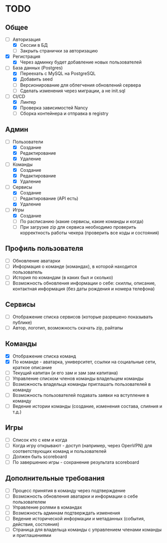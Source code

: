 # TODO

## Общее

- [ ] Авторизация
    - [x] Сессии в БД
    - [ ] Закрыть странички за авторизацию
- [x] Регистрация
    - [x] Через админку будет добавление новых пользователей
- [ ] База данных (Postgres)
    - [x] Переехать с MySQL на PostgreSQL
    - [x] Добавить seed
    - [ ] Версионирование для облегчения обновлений сервера
    - [ ] Сделать изменения через миграции, а не init.sql
- [ ] CI/CD
    - [x] Линтер
    - [x] Проверка зависимостей Nancy
    - [ ] Сборка контейнера и отправка в registry

## Админ

- [ ] Пользователи
    - [x] Создание
    - [x] Редактирование
    - [x] Удаление
- [ ] Команды
    - [x] Создание
    - [x] Редактирование
    - [x] Удаление
- [ ] Сервисы
    - [x] Создание
    - [ ] Редактирование (API есть)
    - [x] Удаление
- [ ] Игры
    - [x] Создание
    - [ ] По расписанию (какие сервисы, какие команды и когда)
    - [ ] При загрузке zip для сервиса необходимо проверить корректность работы чекера (проверить все коды и состояния)

## Профиль пользователя

- [ ] Обновление аватарки
- [ ] Информация о команде (командах), в которой находится пользователь
- [ ] История по командам (в каких был и сколько)
- [ ] Возможность обновления информации о себе: скиллы, описание, контактная информация (без даты рождения и номера телефона)

## Сервисы

- [ ] Отображение списка сервисов (которые разрешено показывать публике)
- [ ] Автор, логотип, возможность скачать zip, райтапы

## Команды

- [x] Отображение списка команд
- [x] По команде - аватарка, университет, ссылки на социальные сети, краткое описание
- [ ] Текущий капитан (и его зам и зам зам капитана)
- [ ] Управление списком членов команды владельцем команды
- [ ] Возможность владельца команды приглашать пользователей в команду
- [ ] Возможность пользователей подавать заявки на вступление в команду
- [ ] Ведение истории команды (создание, изменения состава, слияния и т.д.)

## Игры

- [ ] Список кто с кем и когда
- [ ] Когда игру открывают - доступ (например, через OpenVPN) для соответствующих команд и пользователей
- [ ] Должен быть scoreboard
- [ ] По завершению игры - сохранение результата scoreboard

## Дополнительные требования

- [ ] Процесс принятия в команду через подтверждение
- [ ] Возможность обновления аватарки и информации о себе пользователем
- [ ] Управление ролями в командах
- [ ] Возможность админам подтверждать изменения
- [ ] Ведение исторической информации и метаданных (события, действия, состояния)
- [ ] Страница для владельца команды с управлением членами команды и приглашениями
